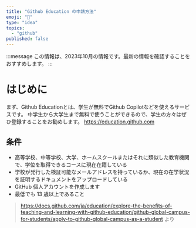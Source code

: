 ```yaml
---
title: "Github Education の申請方法"
emoji: "🏫"
type: "idea"
topics:
  - "github"
published: false
---
```


:::message
この情報は、2023年10月の情報です。最新の情報を確認することをおすすめします。
:::

# はじめに
まず、Github Educationとは、学生が無料でGithub Copilotなどを使えるサービスです。
中学生から大学生まで無料で使うことができるので、学生の方々はぜひ登録することをお勧めします。
https://education.github.com

## 条件
- 高等学校、中等学校、大学、ホームスクールまたはそれに類似した教育機関で、学位を取得できるコースに現在在籍している
- 学校が発行した検証可能なメールアドレスを持っているか、現在の在学状況を証明するドキュメントをアップロードしている
- GitHub 個人アカウントを作成します
- 最低でも 13 歳以上であること
> https://docs.github.com/ja/education/explore-the-benefits-of-teaching-and-learning-with-github-education/github-global-campus-for-students/apply-to-github-global-campus-as-a-student より

